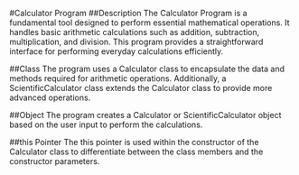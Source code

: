 #Calculator Program
##Description
The Calculator Program is a fundamental tool designed to perform essential mathematical operations. It handles basic arithmetic calculations such as addition, subtraction, multiplication, and division. This program provides a straightforward interface for performing everyday calculations efficiently.

##Class
The program uses a Calculator class to encapsulate the data and methods required for arithmetic operations. Additionally, a ScientificCalculator class extends the Calculator class to provide more advanced operations.

##Object
The program creates a Calculator or ScientificCalculator object based on the user input to perform the calculations.

##this Pointer
The this pointer is used within the constructor of the Calculator class to differentiate between the class members and the constructor parameters.




